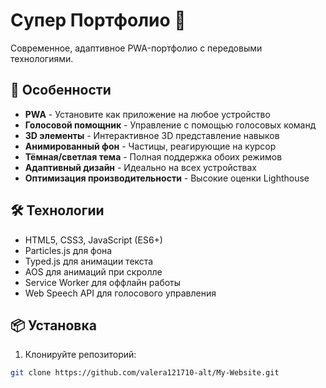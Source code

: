 # Супер Портфолио 🚀

Современное, адаптивное PWA-портфолио с передовыми технологиями.

## 🌟 Особенности

- **PWA** - Установите как приложение на любое устройство
- **Голосовой помощник** - Управление с помощью голосовых команд
- **3D элементы** - Интерактивное 3D представление навыков
- **Анимированный фон** - Частицы, реагирующие на курсор
- **Тёмная/светлая тема** - Полная поддержка обоих режимов
- **Адаптивный дизайн** - Идеально на всех устройствах
- **Оптимизация производительности** - Высокие оценки Lighthouse

## 🛠 Технологии

- HTML5, CSS3, JavaScript (ES6+)
- Particles.js для фона
- Typed.js для анимации текста
- AOS для анимаций при скролле
- Service Worker для оффлайн работы
- Web Speech API для голосового управления

## 📦 Установка

1. Клонируйте репозиторий:
```bash
git clone https://github.com/valera121710-alt/My-Website.git
